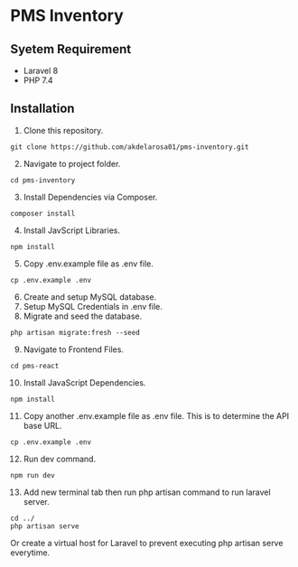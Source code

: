 # PMS Inventory

## Syetem Requirement
- Laravel 8
- PHP 7.4

## Installation
1. Clone this repository.
```
git clone https://github.com/akdelarosa01/pms-inventory.git
```

2. Navigate to project folder.
```
cd pms-inventory
```

3. Install Dependencies via Composer.
```
composer install
```

4. Install JavScript Libraries.
```
npm install
```

5. Copy .env.example file as .env file.
```
cp .env.example .env
```

6. Create and setup MySQL database.
7. Setup MySQL Credentials in .env file.
8. Migrate and seed the database.
```
php artisan migrate:fresh --seed
```

9. Navigate to Frontend Files.
```
cd pms-react
```

10. Install JavaScript Dependencies.
```
npm install
```

11. Copy another .env.example file as .env file. This is to determine the API base URL.
```
cp .env.example .env
```

12. Run dev command.
```
npm run dev
```

13. Add new terminal tab then run php artisan command to run laravel server.
```
cd ../
php artisan serve
```
Or create a virtual host for Laravel to prevent executing php artisan serve everytime.
